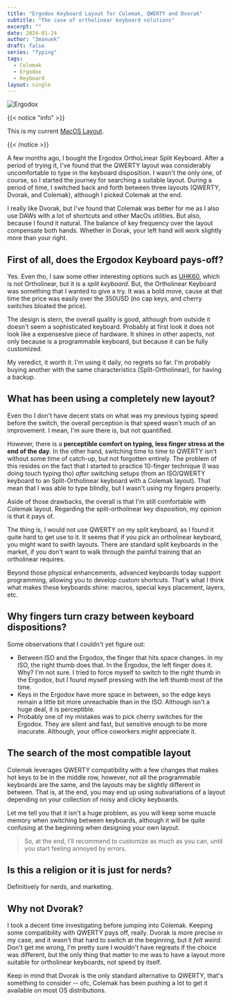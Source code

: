 ```yaml
---
title: "Ergodox Keyboard Layout for Colemak, QWERTY and Dvorak"
subtitle: "The case of ortholinear keyboard solutions"
excerpt: ""
date: 2024-01-24
author: "3manuek"
draft: false
series: "Typing"
tags:
  - Colemak
  - Ergodox
  - Keyboard
layout: single
---
```




![Ergodox](/images/posts/ergodox.png)


{{< notice "info" >}}

This is my current [MacOS Layout](https://configure.zsa.io/ergodox-ez/layouts/GLL7M/latest/0).

{{< /notice >}}

A few months ago, I bought the Ergodox OrthoLinear Split Keyboard. After a period of trying it, I've found that 
the QWERTY layout was considerably uncomfortable to type in the keyboard disposition. I wasn't the only one, of course,
so I started the journey for searching a suitable layout. During a period of time, I switched back and forth between 
three layouts (QWERTY, Dvorak, and Colemak), although I picked Colemak at the end.

I really like Dvorak, but I've found that Colemak was better for me as I also use DAWs with a lot of shortcuts 
and other MacOs utilities. But also, because I found it natural. The balance of key frequency over the layout compensate
both hands. Whether in Dorak, your left hand will work slightly more than your right.


## First of all, does the Ergodox Keyboard pays-off?

Yes. Even tho, I saw some other interesting options such as [UHK60](https://ultimatehackingkeyboard.com/product/uhk60v2),
which is not Ortholinear, but it is a _split keyboard_. But, the Ortholinear Keyboard was something that I wanted to give a try.
It was a bold move, cause at that time the price was easily over the 350USD (no cap keys, and cherry switches bloated the price).

The design is stern, the overall quality is good, although from outside it doesn't seem a sophisticated keyboard. Probably
at first look it does not look like a expensesive piece of hardware. It shines in other aspects, not only because is a programmable
keyboard, but because it can be fully customized.

My veredict, it worth it. I'm using it daily, no regrets so far. I'm probably buying another with the same characteristics
(Split-Ortholinear), for having a backup. 


## What has been using a completely new layout?

Even tho I don't have decent stats on what was my previous typing speed before the switch, 
the overall perception is that speed wasn't much of an improvement. I mean, I'm sure there is,
but not quantified. 

However, there is a **perceptible comfort on typing, less finger stress at the end of the day**. 
In the other hand, switching time to time to QWERTY isn't without some time of catch-up, but not 
forgotten entirely. The problem of this resides on the fact that I started to practice 10-finger 
technique (I was doing touch typing tho) _after_ switching setups (from an ISO/QWERTY keyboard 
to an Split-Ortholinear keyboard with a Colemak layout). That mean that I was able to type blindly,
but I wasn't using my fingers properly.

Aside of those drawbacks, the overall is that I'm still comfortable with Colemak layout. Regarding 
the split-ortholinear key disposition, my opinion is that it pays of. 

The thing is, I would not use QWERTY on my split keyboard, as I found it quite hard to get use to it. 
It seems that if you pick an ortholinear keyboard, you might want to swith layouts. There are standard 
split keyboards in the market, if you don't want to walk through the painful training that an ortholinear requires.

Beyond those physical enhancements, advanced keyboards today support programming, allowing you to develop custom shortcuts. That's what I think what makes these keyboards shine: macros, special keys placement, layers, etc. 


## Why fingers turn crazy between keyboard dispositions?

Some observations that I couldn't yet figure out:

- Between ISO and the Ergodox, the finger that hits space changes. In my ISO, the right thumb does that. In the Ergodox, the left finger does it. Why? I'm not sure. I tried to force myself to switch to the right thumb in the Ergodox, but I found myself pressing with the left thumb most of the time.
- Keys in the Ergodox have more space in between, so the edge keys remain a little bit more unreachable than in the ISO. Although isn't a huge deal, it is perceptible.
- Probably one of my mistakes was to pick cherry switches for the Ergodox. They are silent and fast, but sensitive enough to be more inacurate. Although, your office coworkers might appreciate it. 


## The search of the most compatible layout

Colemak leverages QWERTY compatibility with a few changes that makes hot keys to be in the middle row, however, not all the programmable keyboards are the same, and the layouts may be slightly different in between. That is, at the end, you may end up using subvariations of a layout depending on your collection of noisy and clicky keyboards.

Let me tell you that it isn't a huge problem, as you will keep some muscle memory when switching between keyboards, although it will be quite confusing at the beginning when designing your own layout.

> So, at the end, I'll recommend to customize as much as you can, until you start feeling annoyed by errors. 

## Is this a religion or it is just for nerds?

Definitively for nerds, and marketing. 

## Why not Dvorak?

I took a decent time investigating before jumping into Colemak. Keeping some compatibility with QWERTY pays off, really. Dvorak is more precise in my case, and it wasn't that hard to switch at the beginning, but it _felt weird_. Don't get me wrong, I'm pretty sure I wouldn't have regreats if the choice was different, but the only thing that matter to me was to have a layout more suitable for ortholinear keyboards, not speed by itself.

Keep in mind that Dvorak is the only standard alternative to QWERTY, that's something to consider -- ofc, Colemak has been pushing a lot to get it available on most OS distributions.



